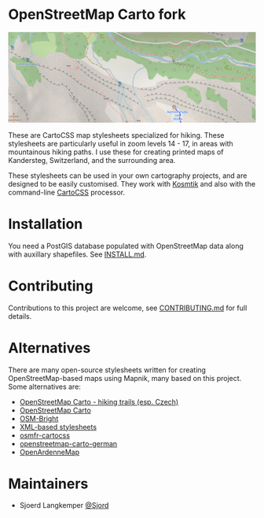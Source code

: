 # OpenStreetMap Carto fork

![screenshot](preview.png)

These are CartoCSS map stylesheets specialized for hiking. These stylesheets are particularly useful in zoom levels 14 - 17, in areas with mountainous hiking paths. I use these for creating printed maps of Kandersteg, Switzerland, and the surrounding area.

These stylesheets can be used in your own cartography projects, and are designed
to be easily customised. They work with [Kosmtik](https://github.com/kosmtik/kosmtik)
 and also with the command-line [CartoCSS](https://github.com/mapbox/carto) processor.

# Installation

You need a PostGIS database populated with OpenStreetMap data along with auxillary shapefiles.
See [INSTALL.md](INSTALL.md).

# Contributing

Contributions to this project are welcome, see [CONTRIBUTING.md](CONTRIBUTING.md)
for full details.

# Alternatives

There are many open-source stylesheets written for creating OpenStreetMap-based
maps using Mapnik, many based on this project. Some alternatives are:

* [OpenStreetMap Carto - hiking trails (esp. Czech)](https://github.com/OpenGrabeso/openstreetmap-carto-hiking-cz)
* [OpenStreetMap Carto](https://github.com/gravitystorm/openstreetmap-carto)
* [OSM-Bright](https://github.com/mapbox/osm-bright)
* [XML-based stylesheets](https://trac.openstreetmap.org/browser/subversion/applications/rendering/mapnik)
* [osmfr-cartocss](https://github.com/cquest/osmfr-cartocss)
* [openstreetmap-carto-german](https://github.com/giggls/openstreetmap-carto-de)
* [OpenArdenneMap](https://github.com/nobohan/OpenArdenneMap)

# Maintainers

* Sjoerd Langkemper [@Sjord](https://github.com/Sjord/)
